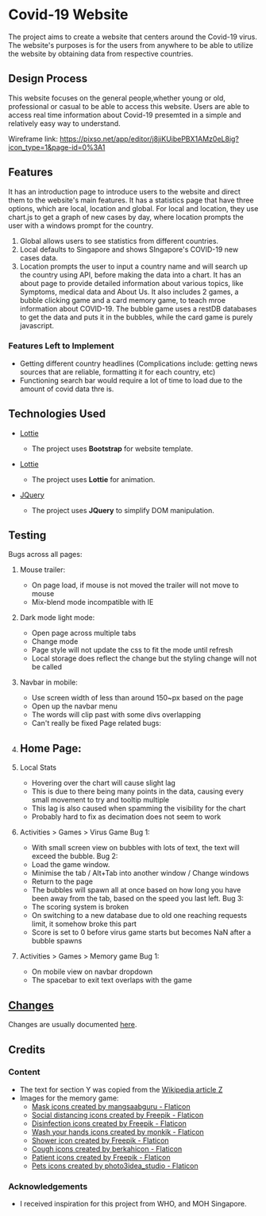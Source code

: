 # Covid-19 Website
The project aims to create a website that centers around the Covid-19 virus. The website's purposes is for the users from anywhere to be able to utilize the website by obtaining data from respective countries. 
 
## Design Process
This website focuses on the general people,whether young or old, professional or casual to be able to access this website. Users are able to access real time information about Covid-19 presemted in a simple and relatively easy way to understand. 

Wireframe link:
https://pixso.net/app/editor/j8jiKUibePBX1AMz0eL8ig?icon_type=1&page-id=0%3A1

## Features

 It has an introduction page to introduce users to the website and direct them to the website's main features.
 It has a statistics page that have three options, which are local, location and global. For local and location, they use chart.js to get a graph of new cases by day, where location prompts the user with a windows prompt for the country.
 1. Global allows users to see statistics from different countries.
 2. Local defaults to Singapore and shows SIngapore's COVID-19 new cases data.
 3. Location prompts the user to input a country name and will search up the country using API, before making the data into a chart.
 It has an about page to provide detailed information about various topics, like Symptoms, medical data and About Us.
 It also includes 2 games, a bubble clicking game and a card memory game, to teach mroe information about COVID-19.
 The bubble game uses a restDB databases to get the data and puts it in the bubbles, while the card game is purely javascript.


### Features Left to Implement
- Getting different country headlines (Complications include: getting news sources that are reliable, formatting it for each country, etc)
- Functioning search bar would require a lot of time to load due to the amount of covid data thre is.
## Technologies Used
- [Lottie](https://bootstrap.com)
    - The project uses **Bootstrap** for website template.

- [Lottie](https://lottie.com)
    - The project uses **Lottie** for animation.

- [JQuery](https://jquery.com)
    - The project uses **JQuery** to simplify DOM manipulation.


## Testing

Bugs across all pages:

1. Mouse trailer:
    - On page load, if mouse is not moved the trailer will not move to mouse
    - Mix-blend mode incompatible with IE

2. Dark mode light mode:
    - Open page across multiple tabs
    - Change mode
    - Page style will not update the css to fit the mode until refresh
    - Local storage does reflect the change but the styling change will not be called

3. Navbar in mobile:
    - Use screen width of less than around 150~px based on the page
    - Open up the navbar menu
    - The words will clip past with some divs overlapping
    - Can't really be fixed
Page related bugs:

1. Home Page:
    -

2. Local Stats
    - Hovering over the chart will cause slight lag
    - This is due to there being many points in the data, causing every small movement to try and tooltip multiple
    - This lag is also caused when spamming the visibility for the chart
    - Probably hard to fix as decimation does not seem to work

3. Activities > Games > Virus Game
    Bug 1:
    - With small screen view on bubbles with lots of text, the text will exceed the bubble.
    Bug 2:
    - Load the game window.
    - Minimise the tab / Alt+Tab into another window / Change windows
    - Return to the page
    - The bubbles will spawn all at once based on how long you have been away from the tab, based on the speed you last left.
    Bug 3:
    - The scoring system is broken
    - On switching to a new database due to old one reaching requests limit, it somehow broke this part
    - Score is set to 0 before virus game starts but becomes NaN after a bubble spawns

4. Activities > Games > Memory game
    Bug 1:
    - On mobile view on navbar dropdown
    - The spacebar to exit text overlaps with the game
## [Changes](PatchNotes.md) 
Changes are usually documented [here](PatchNotes.md).
## Credits

### Content
- The text for section Y was copied from the [Wikipedia article Z](https://en.wikipedia.org/wiki/Z)
- Images for the memory game:
    - [Mask icons created by mangsaabguru - Flaticon](https://www.flaticon.com/free-icons/mask)
    - [Social distancing icons created by Freepik - Flaticon](https://www.flaticon.com/free-icons/social-distancing)
    - [Disinfection icons created by Freepik - Flaticon](https://www.flaticon.com/free-icons/disinfection)
    - [Wash your hands icons created by monkik - Flaticon](https://www.flaticon.com/free-icons/wash-your-hands)
    - [Shower icon created by Freepik - Flaticon](https://www.flaticon.com/free-icons/furniture-and-household)
    - [Cough icons created by berkahicon - Flaticon](https://www.flaticon.com/free-icons/cough)
    - [Patient icons created by Freepik - Flaticon](https://www.flaticon.com/free-icons/patient)
    - [Pets icons created by photo3idea_studio - Flaticon](https://www.flaticon.com/free-icons/pets)
### Acknowledgements

- I received inspiration for this project from WHO, and MOH Singapore.

